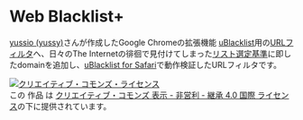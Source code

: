 # Web Blacklist+

[yussio (yussy)](https://github.com/yussio)さんが作成したGoogle Chromeの拡張機能 [uBlacklist](https://chrome.google.com/webstore/detail/ublacklist/pncfbmialoiaghdehhbnbhkkgmjanfhe?hl=ja)用の[URLフィルタ](https://github.com/yussio/web-blacklist)へ、日々のThe Internetの徘徊で見付けてしまった[リスト選定基準](https://pixelog.net/post/ma5z69/)に即したdomainを追加し、[uBlacklist for Safari](https://apps.apple.com/jp/app/ublacklist-for-safari/id1547912640?mt=12)で動作検証したURLフィルタです。

[![クリエイティブ・コモンズ・ライセンス](https://i.creativecommons.org/l/by-nc-sa/4.0/88x31.png)](http://creativecommons.org/licenses/by-nc-sa/4.0/)  
この 作品 は [クリエイティブ・コモンズ 表示 - 非営利 - 継承 4.0 国際 ライセンス](http://creativecommons.org/licenses/by-nc-sa/4.0/)の下に提供されています。
